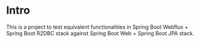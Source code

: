 # Intro

This is a project to test equivalent functionalities in Spring Boot Webflux + Spring Boot R2DBC stack against Spring Boot Web + Spring Boot JPA stack.
